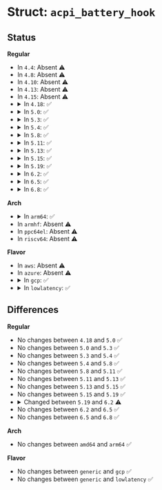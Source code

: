 # Struct: <code>acpi_battery_hook</code>

## Status
<b>Regular</b>
<ul>
<li>
In <code>4.4</code>: Absent ⚠️
</li>
<li>
In <code>4.8</code>: Absent ⚠️
</li>
<li>
In <code>4.10</code>: Absent ⚠️
</li>
<li>
In <code>4.13</code>: Absent ⚠️
</li>
<li>
In <code>4.15</code>: Absent ⚠️
</li>
<li>
<details>
<summary>In <code>4.18</code>: ✅</summary>

```c
struct acpi_battery_hook {
    const char *name;
    int (*add_battery)(struct power_supply *);
    int (*remove_battery)(struct power_supply *);
    struct list_head list;
};
```
</details>
</li>
<li>
<details>
<summary>In <code>5.0</code>: ✅</summary>

```c
struct acpi_battery_hook {
    const char *name;
    int (*add_battery)(struct power_supply *);
    int (*remove_battery)(struct power_supply *);
    struct list_head list;
};
```
</details>
</li>
<li>
<details>
<summary>In <code>5.3</code>: ✅</summary>

```c
struct acpi_battery_hook {
    const char *name;
    int (*add_battery)(struct power_supply *);
    int (*remove_battery)(struct power_supply *);
    struct list_head list;
};
```
</details>
</li>
<li>
<details>
<summary>In <code>5.4</code>: ✅</summary>

```c
struct acpi_battery_hook {
    const char *name;
    int (*add_battery)(struct power_supply *);
    int (*remove_battery)(struct power_supply *);
    struct list_head list;
};
```
</details>
</li>
<li>
<details>
<summary>In <code>5.8</code>: ✅</summary>

```c
struct acpi_battery_hook {
    const char *name;
    int (*add_battery)(struct power_supply *);
    int (*remove_battery)(struct power_supply *);
    struct list_head list;
};
```
</details>
</li>
<li>
<details>
<summary>In <code>5.11</code>: ✅</summary>

```c
struct acpi_battery_hook {
    const char *name;
    int (*add_battery)(struct power_supply *);
    int (*remove_battery)(struct power_supply *);
    struct list_head list;
};
```
</details>
</li>
<li>
<details>
<summary>In <code>5.13</code>: ✅</summary>

```c
struct acpi_battery_hook {
    const char *name;
    int (*add_battery)(struct power_supply *);
    int (*remove_battery)(struct power_supply *);
    struct list_head list;
};
```
</details>
</li>
<li>
<details>
<summary>In <code>5.15</code>: ✅</summary>

```c
struct acpi_battery_hook {
    const char *name;
    int (*add_battery)(struct power_supply *);
    int (*remove_battery)(struct power_supply *);
    struct list_head list;
};
```
</details>
</li>
<li>
<details>
<summary>In <code>5.19</code>: ✅</summary>

```c
struct acpi_battery_hook {
    const char *name;
    int (*add_battery)(struct power_supply *);
    int (*remove_battery)(struct power_supply *);
    struct list_head list;
};
```
</details>
</li>
<li>
<details>
<summary>In <code>6.2</code>: ✅</summary>

```c
struct acpi_battery_hook {
    const char *name;
    int (*add_battery)(struct power_supply *, struct acpi_battery_hook *);
    int (*remove_battery)(struct power_supply *, struct acpi_battery_hook *);
    struct list_head list;
};
```
</details>
</li>
<li>
<details>
<summary>In <code>6.5</code>: ✅</summary>

```c
struct acpi_battery_hook {
    const char *name;
    int (*add_battery)(struct power_supply *, struct acpi_battery_hook *);
    int (*remove_battery)(struct power_supply *, struct acpi_battery_hook *);
    struct list_head list;
};
```
</details>
</li>
<li>
<details>
<summary>In <code>6.8</code>: ✅</summary>

```c
struct acpi_battery_hook {
    const char *name;
    int (*add_battery)(struct power_supply *, struct acpi_battery_hook *);
    int (*remove_battery)(struct power_supply *, struct acpi_battery_hook *);
    struct list_head list;
};
```
</details>
</li>
</ul>
<b>Arch</b>
<ul>
<li>
<details>
<summary>In <code>arm64</code>: ✅</summary>

```c
struct acpi_battery_hook {
    const char *name;
    int (*add_battery)(struct power_supply *);
    int (*remove_battery)(struct power_supply *);
    struct list_head list;
};
```
</details>
</li>
<li>
In <code>armhf</code>: Absent ⚠️
</li>
<li>
In <code>ppc64el</code>: Absent ⚠️
</li>
<li>
In <code>riscv64</code>: Absent ⚠️
</li>
</ul>
<b>Flavor</b>
<ul>
<li>
In <code>aws</code>: Absent ⚠️
</li>
<li>
In <code>azure</code>: Absent ⚠️
</li>
<li>
<details>
<summary>In <code>gcp</code>: ✅</summary>

```c
struct acpi_battery_hook {
    const char *name;
    int (*add_battery)(struct power_supply *);
    int (*remove_battery)(struct power_supply *);
    struct list_head list;
};
```
</details>
</li>
<li>
<details>
<summary>In <code>lowlatency</code>: ✅</summary>

```c
struct acpi_battery_hook {
    const char *name;
    int (*add_battery)(struct power_supply *);
    int (*remove_battery)(struct power_supply *);
    struct list_head list;
};
```
</details>
</li>
</ul>

## Differences
<b>Regular</b>
<ul>
<li>
No changes between <code>4.18</code> and <code>5.0</code> ✅
</li>
<li>
No changes between <code>5.0</code> and <code>5.3</code> ✅
</li>
<li>
No changes between <code>5.3</code> and <code>5.4</code> ✅
</li>
<li>
No changes between <code>5.4</code> and <code>5.8</code> ✅
</li>
<li>
No changes between <code>5.8</code> and <code>5.11</code> ✅
</li>
<li>
No changes between <code>5.11</code> and <code>5.13</code> ✅
</li>
<li>
No changes between <code>5.13</code> and <code>5.15</code> ✅
</li>
<li>
No changes between <code>5.15</code> and <code>5.19</code> ✅
</li>
<li>
<details>
<summary>Changed between <code>5.19</code> and <code>6.2</code> ⚠️</summary>
<ul>
<li>
<b>Field type changed. </b>
<code>int (*add_battery)(struct power_supply *)</code> ➡️ <code>int (*add_battery)(struct power_supply *, struct acpi_battery_hook *)</code>
</li>
<li>
<b>Field type changed. </b>
<code>int (*remove_battery)(struct power_supply *)</code> ➡️ <code>int (*remove_battery)(struct power_supply *, struct acpi_battery_hook *)</code>
</li>
</ul>
</details>
</li>
<li>
No changes between <code>6.2</code> and <code>6.5</code> ✅
</li>
<li>
No changes between <code>6.5</code> and <code>6.8</code> ✅
</li>
</ul>
<b>Arch</b>
<ul>
<li>
No changes between <code>amd64</code> and <code>arm64</code> ✅
</li>
</ul>
<b>Flavor</b>
<ul>
<li>
No changes between <code>generic</code> and <code>gcp</code> ✅
</li>
<li>
No changes between <code>generic</code> and <code>lowlatency</code> ✅
</li>
</ul>
